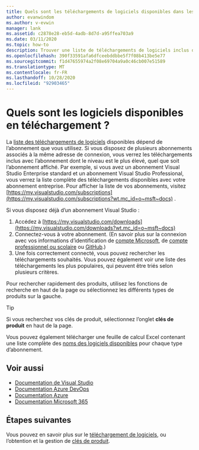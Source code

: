 ```yaml
---
title: Quels sont les téléchargements de logiciels disponibles dans les abonnements Visual Studio ? | Microsoft Docs
author: evanwindom
ms.author: v-evwin
manager: lank
ms.assetid: c2878e28-eb5d-4adb-8d7d-a95ffea703a9
ms.date: 03/11/2020
ms.topic: how-to
description: Trouver une liste de téléchargements de logiciels inclus dans votre abonnement Visual Studio.
ms.openlocfilehash: 390f33591afa6dfceebddbbe5f7f08b413be5e77
ms.sourcegitcommit: f1d47655974a2f08e69704a9a0c46cb007e51589
ms.translationtype: MT
ms.contentlocale: fr-FR
ms.lasthandoff: 10/28/2020
ms.locfileid: "92903465"
---
```

# <a name="what-software-is-available-for-download"></a>Quels sont les logiciels disponibles en téléchargement ?

La [liste des téléchargements de logiciels](https://download.microsoft.com/download/1/5/4/15454442-CF17-47B9-A65D-DF84EF88511B/Visual_Studio_by_Subscription_Level.xlsx) disponibles dépend de l’abonnement que vous utilisez.  Si vous disposez de plusieurs abonnements associés à la même adresse de connexion, vous verrez les téléchargements inclus avec l’abonnement dont le niveau est le plus élevé, quel que soit l’abonnement affiché.  Par exemple, si vous avez un abonnement Visual Studio Enterprise standard et un abonnement Visual Studio Professional, vous verrez la liste complète des téléchargements disponibles avec votre abonnement entreprise.  Pour afficher la liste de vos abonnements, visitez [https://my.visualstudio.com/subscriptions](https://my.visualstudio.com/subscriptions?wt.mc_id=o~msft~docs) .

Si vous disposez déjà d’un abonnement Visual Studio :
1. Accédez à [https://my.visualstudio.com/downloads](https://my.visualstudio.com/downloads?wt.mc_id=o~msft~docs)
2. Connectez-vous à votre abonnement. (En savoir plus sur la connexion avec vos informations d’identification de [compte Microsoft](sign-in-msa.md), de [compte professionnel ou scolaire](sign-in-work.md) ou [GitHub](sign-in-github.md).)
3. Une fois correctement connecté, vous pouvez rechercher les téléchargements souhaités.  Vous pouvez également voir une liste des téléchargements les plus populaires, qui peuvent être triés selon plusieurs critères.

Pour rechercher rapidement des produits, utilisez les fonctions de recherche en haut de la page ou sélectionnez les différents types de produits sur la gauche.

> [!TIP]
> Si vous recherchez vos clés de produit, sélectionnez l’onglet **clés de produit** en haut de la page.

Vous pouvez également télécharger une feuille de calcul Excel contenant une liste complète des [noms des logiciels disponibles](https://download.microsoft.com/download/1/5/4/15454442-CF17-47B9-A65D-DF84EF88511B/Visual_Studio_by_Subscription_Level.xlsx) pour chaque type d’abonnement.

## <a name="see-also"></a>Voir aussi
- [Documentation de Visual Studio](/visualstudio/)
- [Documentation Azure DevOps](/azure/devops/)
- [Documentation Azure](/azure/)
- [Documentation Microsoft 365](/microsoft-365/)

## <a name="next-steps"></a>Étapes suivantes
Vous pouvez en savoir plus sur le [téléchargement de logiciels](download-software.md), ou l’obtention et la gestion de [clés de produit](product-keys.md).